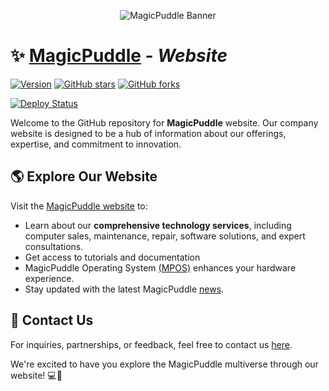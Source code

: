 <p align="center">
  <img src="https://github.com/MagicPuddle/media/blob/875e5e99f1e108c12e5da44c4e8a571af9ca7776/banner.png" alt="MagicPuddle Banner">
</p>

# :sparkles: [MagicPuddle](https://magicpuddle.netlify.app/) - *Website*

[![Version](https://img.shields.io/badge/version-0.0.2-indigo.svg)](https://semver.org/)
[![GitHub stars](https://img.shields.io/github/stars/MagicPuddle/www.svg)](https://github.com/UMagicPuddle/www/stargazers)
[![GitHub forks](https://img.shields.io/github/forks/MagicPuddle/www.svg)](https://github.com/MagicPuddle/www/network)
<!--[![Downloads](https://img.shields.io/github/downloads/MagicPuddle/www/total.svg)](https://github.com/MagicPuddle/www/releases)-->
[![Deploy Status](https://api.netlify.com/api/v1/badges/44707b37-16ac-4137-b85b-f4c469a97b77/deploy-status)](https://app.netlify.com/sites/magicpuddle/deploys)

Welcome to the GitHub repository for **MagicPuddle** website. Our company website is designed to be a hub of information about our offerings, expertise, and commitment to innovation. 

## :earth_americas: Explore Our Website

Visit the [MagicPuddle website](https://magicpuddle.netlify.app/) to:

- Learn about our **comprehensive technology services**, including computer sales, maintenance, repair, software solutions, and expert consultations.
- Get access to tutorials and documentation
- MagicPuddle Operating System [(MPOS)](https://magicpuddle.netlify.app/mpos) enhances your hardware experience.
- Stay updated with the latest MagicPuddle [news](https://magicpuddle.netlify.app/news).

## :email: Contact Us

For inquiries, partnerships, or feedback, feel free to contact us [here](https://magicpuddle.netlify.app/contact).

We're excited to have you explore the MagicPuddle multiverse through our website! :computer::rocket:
